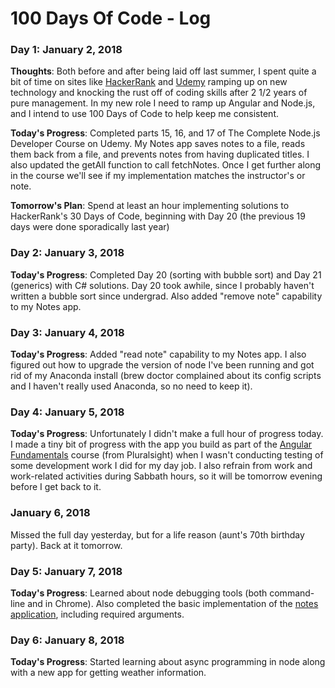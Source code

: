 # 100 Days Of Code - Log

### Day 1: January 2, 2018

**Thoughts**: Both before and after being laid off last summer, I spent quite a bit of time on sites like [HackerRank](http://www.hackerrank.com) and [Udemy](http://www.udemy.com) ramping up on new technology and knocking the rust off of coding skills after 2 1/2 years of pure management.  In my new role I need to ramp up Angular and Node.js, and I intend to use 100 Days of Code to help keep me consistent.

**Today's Progress**: Completed parts 15, 16, and 17 of The Complete Node.js Developer Course on Udemy.  My Notes app saves notes to a file, reads them back from a file, and prevents notes from having duplicated titles.  I also updated the getAll function to call fetchNotes.  Once I get further along in the course we'll see if my implementation matches the instructor's or note.

**Tomorrow's Plan**:  Spend at least an hour implementing solutions to HackerRank's 30 Days of Code, beginning with Day 20 (the previous 19 days were done sporadically last year)

### Day 2: January 3, 2018
**Today's Progress**: Completed Day 20 (sorting with bubble sort) and Day 21 (generics) with C# solutions.  Day 20 took awhile, since I probably haven't written a bubble sort since undergrad.  Also added "remove note" capability to my Notes app.

### Day 3: January 4, 2018
**Today's Progress**: Added "read note" capability to my Notes app.  I also figured out how to upgrade the version of node I've been running and got rid of my Anaconda install (brew doctor complained about its config scripts and I haven't really used Anaconda, so no need to keep it).

### Day 4: January 5, 2018
**Today's Progress**: Unfortunately I didn't make a full hour of progress today.  I made a tiny bit of progress with the app you build as part of the [Angular Fundamentals](https://app.pluralsight.com/library/courses/angular-fundamentals/table-of-contents) course (from Pluralsight) when I wasn't conducting testing of some development work I did for my day job.  I also refrain from work and work-related activities during Sabbath hours, so it will be tomorrow evening before I get back to it.

### January 6, 2018
Missed the full day yesterday, but for a life reason (aunt's 70th birthday party).  Back at it tomorrow.

### Day 5: January 7, 2018
**Today's Progress**: Learned about node debugging tools (both command-line and in Chrome).  Also completed the basic implementation of the [notes application](https://github.com/scottlaw1/notes-node), including required arguments. 

### Day 6: January 8, 2018
**Today's Progress**: Started learning about async programming in node along with a new app for getting weather information. 
